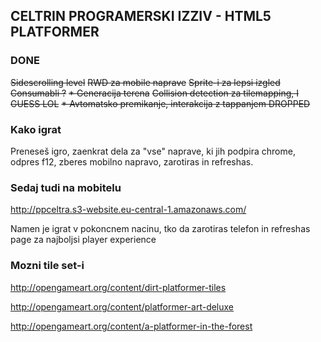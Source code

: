 ## CELTRIN PROGRAMERSKI IZZIV - HTML5 PLATFORMER
### DONE
~~Sidescrolling level~~
~~RWD za mobile naprave~~
~~Sprite-i za lepsi izgled~~
~~Consumabli ?~~
~~* Generacija terena~~
~~Collision detection za tilemapping, I GUESS LOL~~
~~* Avtomatsko premikanje, interakcija z tappanjem DROPPED~~
   
### Kako igrat

Preneseš igro, zaenkrat dela za "vse" naprave, ki jih podpira chrome, odpres f12, zberes mobilno napravo, zarotiras in refreshas.

### Sedaj tudi na mobitelu

http://ppceltra.s3-website.eu-central-1.amazonaws.com/

Namen je igrat v pokoncnem nacinu, tko da zarotiras telefon in refreshas page za najboljsi player experience

### Mozni tile set-i
http://opengameart.org/content/dirt-platformer-tiles

http://opengameart.org/content/platformer-art-deluxe

http://opengameart.org/content/a-platformer-in-the-forest

